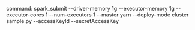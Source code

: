 command:
spark_submit --driver-memory 1g --executor-memory 1g --executor-cores 1 --num-executors 1  --master yarn --deploy-mode cluster sample.py --accessKeyId <access-key> --secretAccessKey <secret-access-key>
